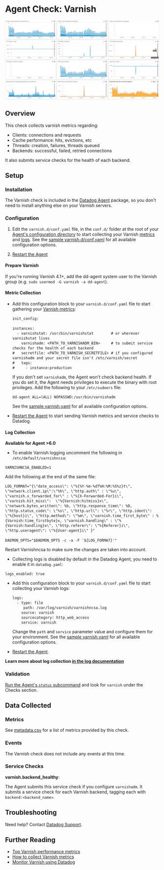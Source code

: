 # Agent Check: Varnish

![Varnish default dashboard][11]

## Overview

This check collects varnish metrics regarding:

* Clients: connections and requests
* Cache performance: hits, evictions, etc
* Threads: creation, failures, threads queued
* Backends: successful, failed, retried connections

It also submits service checks for the health of each backend.

## Setup
### Installation

The Varnish check is included in the [Datadog Agent][1] package, so you don't need to install anything else on your Varnish servers.

### Configuration

1. Edit the `varnish.d/conf.yaml` file, in the `conf.d/` folder at the root of your [Agent's configuration directory][12] to start collecting your Varnish [metrics](#metric-collection) and [logs](#log-collection).
  See the [sample varnish.d/conf.yaml][2] for all available configuration options.

2. [Restart the Agent][3]

#### Prepare Varnish

If you're running Varnish 4.1+, add the dd-agent system user to the Varnish group (e.g. `sudo usermod -G varnish -a dd-agent`).

#### Metric Collection

* Add this configuration block to your `varnish.d/conf.yaml` file to start gathering your [Varnish metrics](#metrics):

  ```
  init_config:

  instances:
    - varnishstat: /usr/bin/varnishstat        # or wherever varnishstat lives
      varnishadm: <PATH_TO_VARNISHADM_BIN>     # to submit service checks for the health of each backend
  #   secretfile: <PATH_TO_VARNISH_SECRETFILE> # if you configured varnishadm and your secret file isn't /etc/varnish/secret
  #   tags:
  #     - instance:production
  ```

  If you don't set `varnishadm`, the Agent won't check backend health. If you do set it, the Agent needs privileges to execute the binary with root privileges. Add the following to your `/etc/sudoers` file:

  ```
  dd-agent ALL=(ALL) NOPASSWD:/usr/bin/varnishadm
  ```

  See the [sample varnish.yaml][2] for all available configuration options.

* [Restart the Agent][3] to start sending Varnish metrics and service checks to Datadog.

#### Log Collection

**Available for Agent >6.0**

* To enable Varnish logging uncomment the following in `/etc/default/varnishncsa`:

```
VARNISHNCSA_ENABLED=1
```

  Add the following at the end of the same file:

```
LOG_FORMAT="{\"date_access\": \"%{%Y-%m-%dT%H:%M:%S%z}t\", \"network.client.ip\":\"%h\", \"http.auth\" : \"%u\", \"varnish.x_forwarded_for\" : \"%{X-Forwarded-For}i\", \"varnish.hit_miss\":  \"%{Varnish:hitmiss}x\", \"network.bytes_written\": %b, \"http.response_time\": %D, \"http.status_code\": \"%s\", \"http.url\": \"%r\", \"http.ident\": \"%{host}i\", \"http.method\": \"%m\", \"varnish.time_first_byte\" : %{Varnish:time_firstbyte}x, \"varnish.handling\" : \"%{Varnish:handling}x\", \"http.referer\": \"%{Referer}i\", \"http.useragent\": \"%{User-agent}i\" }"

DAEMON_OPTS="$DAEMON_OPTS -c -a -F '${LOG_FORMAT}'"
```

  Restart Varnishncsa to make sure the changes are taken into account.


*  Collecting logs is disabled by default in the Datadog Agent, you need to enable it in `datadog.yaml`:

  ```
  logs_enabled: true
  ```

* Add this configuration block to your `varnish.d/conf.yaml` file to start collecting your Varnish logs:

  ```
  logs:
    - type: file
       path: /var/log/varnish/varnishncsa.log
      source: varnish
      sourcecategory: http_web_access
      service: varnish
  ```
  Change the `path` and `service` parameter value and configure them for your environment.
  See the [sample varnish.yaml][2] for all available configuration options.

* [Restart the Agent][3].

**Learn more about log collection [in the log documentation][4]**

### Validation

[Run the Agent's `status` subcommand][5] and look for `varnish` under the Checks section.

## Data Collected
### Metrics
See [metadata.csv][6] for a list of metrics provided by this check.

### Events
The Varnish check does not include any events at this time.

### Service Checks
**varnish.backend_healthy**:

The Agent submits this service check if you configure `varnishadm`. It submits a service check for each Varnish backend, tagging each with `backend:<backend_name>`.

## Troubleshooting
Need help? Contact [Datadog Support][7].

## Further Reading

* [Top Varnish performance metrics][8]
* [How to collect Varnish metrics][9]
* [Monitor Varnish using Datadog][10]


[1]: https://app.datadoghq.com/account/settings#agent
[2]: https://github.com/DataDog/integrations-core/blob/master/varnish/datadog_checks/varnish/data/conf.yaml.example
[3]: https://docs.datadoghq.com/agent/faq/agent-commands/#start-stop-restart-the-agent
[4]: https://docs.datadoghq.com/logs
[5]: https://docs.datadoghq.com/agent/faq/agent-commands/#agent-status-and-information
[6]: https://github.com/DataDog/integrations-core/blob/master/varnish/metadata.csv
[7]: https://docs.datadoghq.com/help/
[8]: https://www.datadoghq.com/blog/top-varnish-performance-metrics/
[9]: https://www.datadoghq.com/blog/how-to-collect-varnish-metrics/
[10]: https://www.datadoghq.com/blog/monitor-varnish-using-datadog/
[11]: https://raw.githubusercontent.com/DataDog/integrations-core/master/varnish/images/varnish.png
[12]: https://docs.datadoghq.com/agent/faq/agent-configuration-files/#agent-configuration-directory
